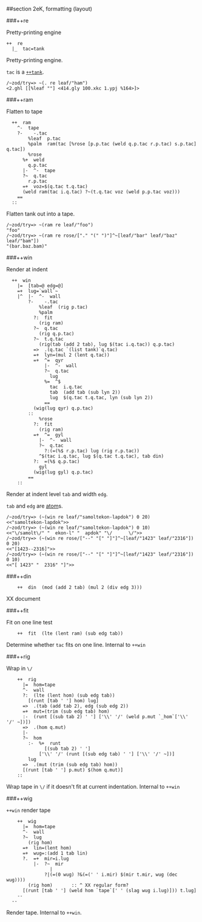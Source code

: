 ##section 2eK, formatting (layout)      

###++re

Pretty-printing engine

```
++  re
  |_  tac=tank
```

Pretty-printing engine.

`tac` is a [`++tank`]().

    /~zod/try=> ~(. re leaf/"ham")
    <2.ghl [[%leaf ""] <414.gly 100.xkc 1.ypj %164>]>

###++ram

Flatten to tape

```
  ++  ram
    ^-  tape
    ?-    -.tac
        %leaf  p.tac
        %palm  ram(tac [%rose [p.p.tac (weld q.p.tac r.p.tac) s.p.tac] q.tac])
        %rose
      %+  weld
        q.p.tac
      |-  ^-  tape
      ?~  q.tac
        r.p.tac
      =+  voz=$(q.tac t.q.tac)
      (weld ram(tac i.q.tac) ?~(t.q.tac voz (weld p.p.tac voz)))
    ==
  ::
```

Flatten tank out into a tape.

    /~zod/try=> ~(ram re leaf/"foo")
    "foo"
    /~zod/try=> ~(ram re rose/["." "(" ")"]^~[leaf/"bar" leaf/"baz" leaf/"bam"])
    "(bar.baz.bam)"

###++win

Render at indent

```
  ++  win
    |=  [tab=@ edg=@]
    =+  lug=`wall`~
    |^  |-  ^-  wall
        ?-    -.tac
            %leaf  (rig p.tac)
            %palm
          ?:  fit
            (rig ram)
          ?~  q.tac
            (rig q.p.tac)
          ?~  t.q.tac
            (rig(tab (add 2 tab), lug $(tac i.q.tac)) q.p.tac)
          =>  .(q.tac `(list tank)`q.tac)
          =+  lyn=(mul 2 (lent q.tac))
          =+  ^=  qyr
              |-  ^-  wall
              ?~  q.tac
                lug
              %=  ^$
                tac  i.q.tac
                tab  (add tab (sub lyn 2))
                lug  $(q.tac t.q.tac, lyn (sub lyn 2))
              ==
          (wig(lug qyr) q.p.tac)
        ::
            %rose
          ?:  fit
            (rig ram)
          =+  ^=  gyl
            |-  ^-  wall
            ?~  q.tac
              ?:(=(%$ r.p.tac) lug (rig r.p.tac))
            ^$(tac i.q.tac, lug $(q.tac t.q.tac), tab din)
          ?:  =(%$ q.p.tac)
            gyl
          (wig(lug gyl) q.p.tac)
        ==
    ::
```

Render at indent level `tab` and width `edg`.

`tab` and `edg` are [atom]()s.

    /~zod/try=> (~(win re leaf/"samoltekon-lapdok") 0 20)
    <<"samoltekon-lapdok">>
    /~zod/try=> (~(win re leaf/"samoltekon-lapdok") 0 10)
    <<"\/samolt\/" "  ekon-l" "  apdok" "\/      \/">>
    /~zod/try=> (~(win re rose/["--" "[" "]"]^~[leaf/"1423" leaf/"2316"]) 0 20)
    <<"[1423--2316]">>
    /~zod/try=> (~(win re rose/["--" "[" "]"]^~[leaf/"1423" leaf/"2316"]) 0 10)
    <<"[ 1423" "  2316" "]">>

###++din 

```
    ++  din  (mod (add 2 tab) (mul 2 (div edg 3)))
```

XX document

###++fit 

Fit on one line test

```
    ++  fit  (lte (lent ram) (sub edg tab))
```

Determine whether `tac` fits on one line. Internal to `++win`

###++rig

Wrap in `\/`

```
    ++  rig
      |=  hom=tape
      ^-  wall
      ?:  (lte (lent hom) (sub edg tab))
        [(runt [tab ' '] hom) lug]
      =>  .(tab (add tab 2), edg (sub edg 2))
      =+  mut=(trim (sub edg tab) hom)
      :-  (runt [(sub tab 2) ' '] ['\\' '/' (weld p.mut `_hom`['\\' '/' ~])])
      =>  .(hom q.mut)
      |-
      ?~  hom
        :-  %+  runt
              [(sub tab 2) ' ']
            ['\\' '/' (runt [(sub edg tab) ' '] ['\\' '/' ~])]
        lug
      =>  .(mut (trim (sub edg tab) hom))
      [(runt [tab ' '] p.mut) $(hom q.mut)]
    ::
```

Wrap tape in `\/` if it doesn't fit at current indentation. Internal to `++win`

###++wig

`++win` render tape

```
    ++  wig
      |=  hom=tape
      ^-  wall
      ?~  lug
        (rig hom)
      =+  lin=(lent hom)
      =+  wug=:(add 1 tab lin)
      ?.  =+  mir=i.lug
          |-  ?~  mir
                |
              ?|(=(0 wug) ?&(=(' ' i.mir) $(mir t.mir, wug (dec wug))))
        (rig hom)       :: ^ XX regular form?
      [(runt [tab ' '] (weld hom `tape`[' ' (slag wug i.lug)])) t.lug]
    --
  --
```

Render tape. Internal to `++win`.
